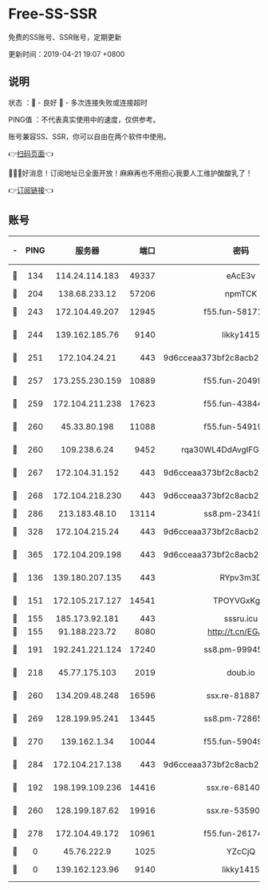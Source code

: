 # Free-SS-SSR

免费的SS账号、SSR账号，定期更新

更新时间：2019-04-21 19:07 +0800

## 说明

状态     ：🙂 - 良好 🙁 - 多次连接失败或连接超时

PING值   ：不代表真实使用中的速度，仅供参考。

账号兼容SS、SSR，你可以自由在两个软件中使用。

👉[扫码页面](https://liesauer.github.io/Free-SS-SSR/)👈

🎉🎉🎉好消息！订阅地址已全面开放！麻麻再也不用担心我要人工维护酸酸乳了！

👉[订阅链接](https://www.liesauer.net/yogurt/subscribe?ACCESS_TOKEN=DAYxR3mMaZAsaqUb)👈

## 账号

|-|PING|服务器|端口|密码|加密方式|区域|
|:----:|:----:|:-----:|-----:|:----:|:----:|:----:|
|🙂|134|114.24.114.183|49337|eAcE3v|chacha20-ietf|TW|
|🙂|204|138.68.233.12|57206|npmTCK|rc4-md5|US|
|🙂|243|172.104.49.207|12945|f55.fun-58171420|aes-256-cfb|SG|
|🙂|244|139.162.185.76|9140|likky1415|aes-256-cfb|DE|
|🙂|251|172.104.24.21|443|9d6cceaa373bf2c8acb22e60b6a58be6|aes-256-cfb|US|
|🙂|257|173.255.230.159|10889|f55.fun-20499920|aes-256-cfb|US|
|🙂|259|172.104.211.238|17623|f55.fun-43844641|aes-256-cfb|US|
|🙂|260|45.33.80.198|11088|f55.fun-54919937|aes-256-cfb|US|
|🙂|260|109.238.6.24|9452|rqa30WL4DdAvgIFG6Fs3znzTa|aes-256-cfb|FR|
|🙂|267|172.104.31.152|443|9d6cceaa373bf2c8acb22e60b6a58be6|aes-256-cfb|US|
|🙂|268|172.104.218.230|443|9d6cceaa373bf2c8acb22e60b6a58be6|aes-256-cfb|US|
|🙂|286|213.183.48.10|13114|ss8.pm-23419048|rc4-md5|RU|
|🙂|328|172.104.215.24|443|9d6cceaa373bf2c8acb22e60b6a58be6|aes-256-cfb|US|
|🙂|365|172.104.209.198|443|9d6cceaa373bf2c8acb22e60b6a58be6|aes-256-cfb|US|
|🙂|136|139.180.207.135|443|RYpv3m3D|aes-256-cfb|JP|
|🙂|151|172.105.217.127|14541|TPOYVGxKglpi|aes-256-cfb|JP|
|🙂|155|185.173.92.181|443|sssru.icu|rc4-md5|RU|
|🙂|155|91.188.223.72|8080|http://t.cn/EGJIyrl|rc4-md5|RU|
|🙂|191|192.241.221.124|17240|ss8.pm-99945477|aes-256-cfb|US|
|🙂|218|45.77.175.103|2019|doub.io|aes-128-ctr|SG|
|🙂|260|134.209.48.248|16596|ssx.re-81887619|aes-256-cfb|US|
|🙂|269|128.199.95.241|13445|ss8.pm-72865285|aes-256-cfb|SG|
|🙂|270|139.162.1.34|10044|f55.fun-59049291|aes-256-cfb|SG|
|🙂|284|172.104.217.138|443|9d6cceaa373bf2c8acb22e60b6a58be6|aes-256-cfb|US|
|🙁|192|198.199.109.236|14416|ssx.re-68140680|aes-256-cfb|US|
|🙁|260|128.199.187.62|19916|ssx.re-53590362|aes-256-cfb|SG|
|🙁|278|172.104.49.172|10961|f55.fun-26174488|aes-256-cfb|SG|
|🙁|0|45.76.222.9|1025|YZcCjQ|rc4-md5|JP|
|🙁|0|139.162.123.96|9140|likky1415|aes-256-cfb|JP|

